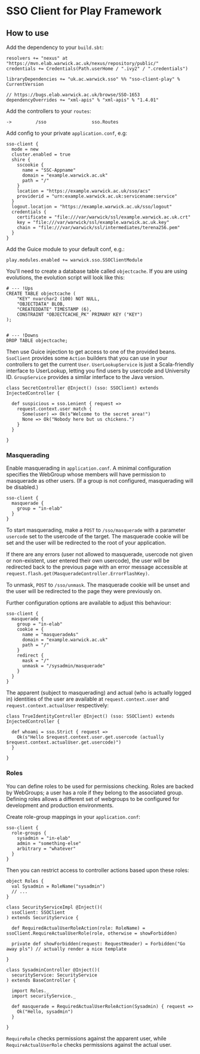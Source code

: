 # SSO Client for Play Framework

## How to use

Add the dependency to your `build.sbt`:

    resolvers += "nexus" at "https://mvn.elab.warwick.ac.uk/nexus/repository/public/"
    credentials += Credentials(Path.userHome / ".ivy2" / ".credentials")
    
    libraryDependencies += "uk.ac.warwick.sso" %% "sso-client-play" % CurrentVersion
    
    // https://bugs.elab.warwick.ac.uk/browse/SSO-1653
    dependencyOverrides += "xml-apis" % "xml-apis" % "1.4.01"
    
Add the controllers to your `routes`:

    ->         /sso                 sso.Routes
    
Add config to your private `application.conf`, e.g:

    sso-client {
      mode = new
      cluster.enabled = true 
      shire {
        sscookie {
          name = "SSC-Appname"
          domain = "example.warwick.ac.uk"
          path = "/"
        }
        location = "https://example.warwick.ac.uk/sso/acs"
        providerid = "urn:example.warwick.ac.uk:servicename:service"
      }
      logout.location = "https://example.warwick.ac.uk/sso/logout"
      credentials {
        certificate = "file:///var/warwick/ssl/example.warwick.ac.uk.crt"
        key = "file:///var/warwick/ssl/example.warwick.ac.uk.key"
        chain = "file:///var/warwick/ssl/intermediates/terena256.pem"
      }
    }
    
Add the Guice module to your default conf, e.g.:

    play.modules.enabled += warwick.sso.SSOClientModule
    
You'll need to create a database table called `objectcache`. If you are using evolutions, the evolution
script will look like this:

    # --- !Ups
    CREATE TABLE objectcache (
        "KEY" nvarchar2 (100) NOT NULL,
        "OBJECTDATA" BLOB,
        "CREATEDDATE" TIMESTAMP (6),
        CONSTRAINT "OBJECTCACHE_PK" PRIMARY KEY ("KEY")
    );
     
     
    # --- !Downs
    DROP TABLE objectcache;
    
Then use Guice injection to get access to one of the provided beans. `SsoClient` provides some `Action`
builders that you can use in your controllers to get the current `User`. `UserLookupService` is just a
Scala-friendly interface to UserLookup, letting you find users by usercode and University ID.
`GroupService` provides a similar interface to the Java version.

    class SecretController @Inject() (sso: SSOClient) extends InjectedController {

      def suspicious = sso.Lenient { request =>
        request.context.user match {
          Some(user) => Ok(s"Welcome to the secret area!")
          None => Ok("Nobody here but us chickens.")
        }
      }

    }

### Masquerading

Enable masquerading in `application.conf`.  A minimal configuration specifies the WebGroup whose members will have permission to masquerade as other users.  (If a group is not configured, masquerading will be disabled.)

    sso-client {
      masquerade {
        group = "in-elab"
      }
    }

To start masquerading, make a `POST` to `/sso/masquerade` with a parameter `usercode` set to the usercode of the target.  The masquerade cookie will be set and the user will be redirected to the root of your application.

If there are any errors (user not allowed to masquerade, usercode not given or non-existent, user entered their own usercode), the user will be redirected back to the previous page with an error message accessible at `request.flash.get(MasqueradeController.ErrorFlashKey)`.

To unmask, `POST` to `/sso/unmask`.  The masquerade cookie will be unset and the user will be redirected to the page they were previously on.

Further configuration options are available to adjust this behaviour:

    sso-client {
      masquerade {
        group = "in-elab"
        cookie = {
          name = "masqueradeAs"
          domain = "example.warwick.ac.uk"
          path = "/"
        }
        redirect {
          mask = "/"
          unmask = "/sysadmin/masquerade"
        }
      }
    }

The apparent (subject to masquerading) and actual (who is actually logged in) identities of the user are available at `request.context.user` and `request.context.actualUser` respectively:

    class TrueIdentityController @Inject() (sso: SSOClient) extends InjectedController {

      def whoami = sso.Strict { request =>
        Ok(s"Hello $request.context.user.get.usercode (actually $request.context.actualUser.get.usercode)")
      }

    }

### Roles

You can define roles to be used for permissions checking.  Roles are backed by WebGroups; a user has a role if they belong to the associated group.  Defining roles allows a different set of webgroups to be configured for development and production environments.

Create role-group mappings in your `application.conf`:

    sso-client {
      role-groups {
        sysadmin = "in-elab"
        admin = "something-else"
        arbitrary = "whatever"
      }
    }

Then you can restrict access to controller actions based upon these roles:

    object Roles {
      val Sysadmin = RoleName("sysadmin")
      // ...
    }

    class SecurityServiceImpl @Inject()(
      ssoClient: SSOClient
    ) extends SecurityService {

      def RequiredActualUserRoleAction(role: RoleName) = ssoClient.RequireActualUserRole(role, otherwise = showForbidden)

      private def showForbidden(request: RequestHeader) = Forbidden("Go away pls") // actually render a nice template

    }

    class SysadminController @Inject()(
      securityService: SecurityService
    ) extends BaseController {

      import Roles._
      import securityService._

      def masquerade = RequiredActualUserRoleAction(Sysadmin) { request =>
        Ok("Hello, sysadmin")
      }

    }

`RequireRole` checks permissions against the apparent user, while `RequireActualUserRole` checks permissions against the actual user.
